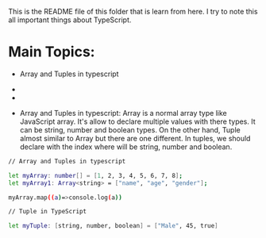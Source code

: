 This is the README file of this folder that is learn from here. I try to note this all important things about TypeScript.

# Main Topics:
* Array and Tuples in typescript
* 
* 


* Array and Tuples in typescript: Array is a normal array type like JavaScript array. It's allow to declare multiple values with there types. It can be string, number and boolean types. On the other hand, Tuple almost similar to Array but there are one different. In tuples, we should declare with the index where will be string, number and boolean.
```bash
// Array and Tuples in typescript

let myArray: number[] = [1, 2, 3, 4, 5, 6, 7, 8];
let myArray1: Array<string> = ["name", "age", "gender"];

myArray.map((a)=>console.log(a))

// Tuple in TypeScript

let myTuple: [string, number, boolean] = ["Male", 45, true]
```